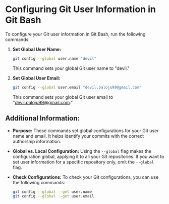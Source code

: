 # Configuring Git User Information in Git Bash

To configure your Git user information in Git Bash, run the following commands:

1. **Set Global User Name:**

    ```bash
    git config --global user.name "devil"
    ```

    This command sets your global Git user name to "devil."

2. **Set Global User Email:**

    ```bash
    git config --global user.email "devil.paloju99@gmail.com"
    ```

    This command sets your global Git user email to "devil.paloju99@gmail.com."

## Additional Information:

- **Purpose:**
  These commands set global configurations for your Git user name and email. It helps identify your commits with the correct authorship information.

- **Global vs. Local Configuration:**
  Using the `--global` flag makes the configuration global, applying it to all your Git repositories. If you want to set user information for a specific repository only, omit the `--global` flag.

- **Check Configurations:**
  To check your Git configurations, you can use the following commands:

  ```bash
  git config --global --get user.name
  git config --global --get user.email
